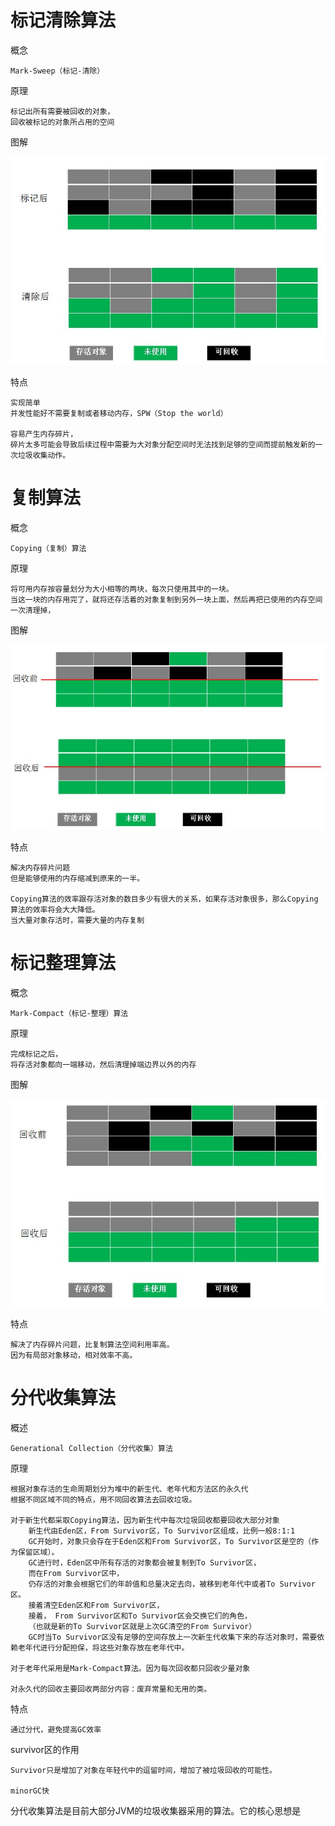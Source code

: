 

# 标记清除算法

概念

    Mark-Sweep（标记-清除）

原理

    标记出所有需要被回收的对象，
    回收被标记的对象所占用的空间

图解

![](https://github.com/RodJohn/JVM/blob/master/img/gcmarksweep.jpg)
    
特点

    实现简单
    并发性能好不需要复制或者移动内存，SPW（Stop the world）
    
    容易产生内存碎片，
    碎片太多可能会导致后续过程中需要为大对象分配空间时无法找到足够的空间而提前触发新的一次垃圾收集动作。    
    
    
    
# 复制算法

概念
 
    Copying（复制）算法

原理

    将可用内存按容量划分为大小相等的两块，每次只使用其中的一块。
    当这一块的内存用完了，就将还存活着的对象复制到另外一块上面，然后再把已使用的内存空间一次清理掉，


图解

![](https://github.com/RodJohn/JVM/blob/master/img/gccopy.jpg)

特点

    解决内存碎片问题
    但是能够使用的内存缩减到原来的一半。
    
    Copying算法的效率跟存活对象的数目多少有很大的关系，如果存活对象很多，那么Copying算法的效率将会大大降低。
    当大量对象存活时，需要大量的内存复制
    
    
# 标记整理算法

概念

    Mark-Compact（标记-整理）算法
    
原理

    完成标记之后，
    将存活对象都向一端移动，然后清理掉端边界以外的内存
    
图解

![](https://github.com/RodJohn/JVM/blob/master/img/gcmarkcompact.jpg)

特点
  
    解决了内存碎片问题，比复制算法空间利用率高。
    因为有局部对象移动，相对效率不高。


# 分代收集算法

概述

    Generational Collection（分代收集）算法
    
原理

    根据对象存活的生命周期划分为堆中的新生代、老年代和方法区的永久代
    根据不同区域不同的特点，用不同回收算法去回收垃圾。
    
    对于新生代都采取Copying算法，因为新生代中每次垃圾回收都要回收大部分对象
        新生代由Eden区，From Survivor区，To Survivor区组成，比例一般8:1:1  
        GC开始时，对象只会存在于Eden区和From Survivor区，To Survivor区是空的（作为保留区域）。
        GC进行时，Eden区中所有存活的对象都会被复制到To Survivor区，
        而在From Survivor区中，
        仍存活的对象会根据它们的年龄值和总量决定去向，被移到老年代中或者To Survivor区。
        接着清空Eden区和From Survivor区，
        接着， From Survivor区和To Survivor区会交换它们的角色，
        （也就是新的To Survivor区就是上次GC清空的From Survivor）
        GC时当To Survivor区没有足够的空间存放上一次新生代收集下来的存活对象时，需要依赖老年代进行分配担保，将这些对象存放在老年代中。

    对于老年代采用是Mark-Compact算法。因为每次回收都只回收少量对象

    对永久代的回收主要回收两部分内容：废弃常量和无用的类。        

特点

    通过分代，避免提高GC效率


survivor区的作用
    
    Survivor只是增加了对象在年轻代中的逗留时间，增加了被垃圾回收的可能性。
    
    minorGC快

分代收集算法是目前大部分JVM的垃圾收集器采用的算法。它的核心思想是




